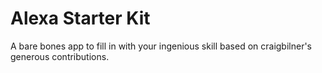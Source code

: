 # Alexa Starter Kit

A bare bones app to fill in with your ingenious skill based on craigbilner's generous contributions.
